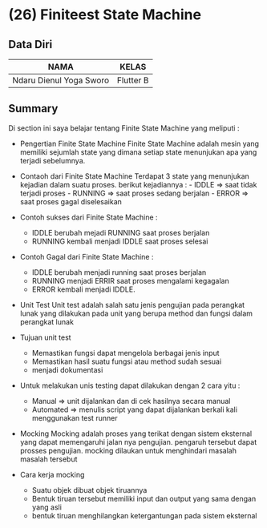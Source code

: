 # (26) Finiteest State Machine

## Data Diri

| NAMA |  KELAS
|--|--|
| Ndaru Dienul Yoga Sworo  |  Flutter B

## Summary

Di section ini saya belajar tentang Finite State Machine yang meliputi :

- Pengertian Finite State Machine
  Finite State Machine adalah mesin yang memiliki sejumlah state yang dimana setiap state menunjukan apa yang terjadi sebelumnya.
- Contaoh dari Finite State Machine
  Terdapat 3 state yang menunjukan kejadian dalam suatu proses. berikut kejadiannya : - IDDLE => saat tidak terjadi proses - RUNNING => saat proses sedang berjalan - ERROR => saat proses gagal diselesaikan
- Contoh sukses dari Finite State Machine :
  - IDDLE berubah mejadi RUNNING saat proses berjalan
  - RUNNING kembali menjadi IDDLE saat proses selesai
- Contoh Gagal dari Finite State Machine :

  - IDDLE berubah menjadi running saat proses berjalan
  - RUNNING menjadi ERRIR saat proses mengalami kegagalan
  - ERROR kembali menjadi IDDLE.

- Unit Test
  Unit test adalah salah satu jenis pengujian pada perangkat lunak yang dilakukan pada unit yang berupa method dan fungsi dalam perangkat lunak

- Tujuan unit test

  - Memastikan fungsi dapat mengelola berbagai jenis input
  - Memastikan hasil suatu fungsi atau method sudah sesuai
  - menjadi dokumentasi

- Untuk melakukan unis testing dapat dilakukan dengan 2 cara yitu :

  - Manual => unit dijalankan dan di cek hasilnya secara manual
  - Automated => menulis script yang dapat dijalankan berkali kali menggunakan test runner

- Mocking
  Mocking adalah proses yang terikat dengan sistem eksternal yang dapat memengaruhi jalan nya pengujian. pengaruh tersebut dapat prosses pengujian. mocking dilaukan untuk menghindari masalah masalah tersebut

- Cara kerja mocking
  - Suatu objek dibuat objek tiruannya
  - Bentuk tiruan tersebut memiliki input dan output yang sama dengan yang asli
  - bentuk tiruan menghilangkan ketergantungan pada sistem eksternal